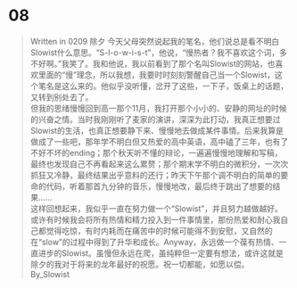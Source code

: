 # 08
> Written in 0209 除夕
今天父母突然说起我的笔名，他们说总是看不明白Slowist什么意思。“S-l-o-w-i-s-t”，他说，“慢热者？我不喜欢这个词，多不好啊。”我笑了。我和他说，我以前看到了那个名叫Slowist的网站，也喜欢里面的“慢”理念，所以我想，我要时时刻刻警醒自己当一个Slowist，这个笔名是这么来的。他似乎没听懂，岔开了这些，一下子，饭桌上的话题，又转到别处去了。  
但我的思绪慢慢回到高一那个11月，我打开那个小小的、安静的网址的时候的兴奋之情。当时我刚刚听了麦家的演讲，深深为此打动，我真正想要过Slowist的生活，也真正想要静下来、慢慢地去做成某件事情。后来我算是做成了一些吧，那年学不明白但又热爱的高中英语，高中磕了三年，也有了不好不坏的ending；那个秋天听不懂的辩论，一遍遍慢慢地理解和写稿，最终也发现自己不再看起来这么累赘；那个期末学不明白的微积分，一次次抓狂又冷静，最终结果出乎意料的还行；昨天下午那个调不明白的简单的要命的代码，听着那首九分钟的音乐，慢慢地改，最后终于跳出了想要的结果......  
这样回想起来，我似乎一直在努力做一个“Slowist”，并且努力越做越好。或许有时候我会将所有热情和精力投入到一件事情里，那份热爱和耐心我自己都觉得吃惊，有时内耗而在痛苦中的时候可能得不到安慰，又自然的在“slow”的过程中得到了升华和成长。Anyway，永远做一个葆有热情、一直进步的Slowist。虽慢但永远在爬，虽纯粹但一定要有想法，或许这就是除夕的我对于将来的龙年最好的祝愿。祝一切都能，如愿以偿。
    By_Slowist  